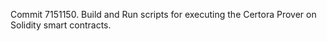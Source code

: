 Commit 7151150.                    Build and Run scripts for executing the Certora Prover on Solidity smart contracts.